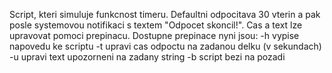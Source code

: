 Script, kteri simuluje funkcnost timeru. 
Defaultni odpocitava 30 vterin a pak posle systemovou notifikaci s textem "Odpocet skoncil!".
Cas a text lze upravovat pomoci prepinacu.
Dostupne prepinace nyni jsou:
    -h vypise napovedu ke scriptu
    -t upravi cas odpoctu na zadanou delku (v sekundach)
    -u upravi text upozorneni na zadany string
    -b script bezi na pozadi
